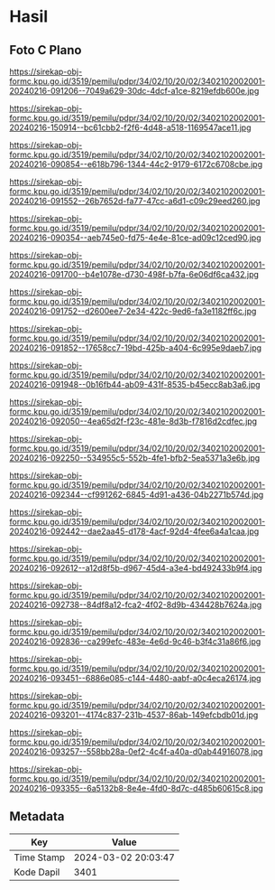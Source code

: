 # Hasil

## Foto C Plano

https://sirekap-obj-formc.kpu.go.id/3519/pemilu/pdpr/34/02/10/20/02/3402102002001-20240216-091206--7049a629-30dc-4dcf-a1ce-8219efdb600e.jpg

https://sirekap-obj-formc.kpu.go.id/3519/pemilu/pdpr/34/02/10/20/02/3402102002001-20240216-150914--bc61cbb2-f2f6-4d48-a518-1169547ace11.jpg

https://sirekap-obj-formc.kpu.go.id/3519/pemilu/pdpr/34/02/10/20/02/3402102002001-20240216-090854--e618b796-1344-44c2-9179-6172c6708cbe.jpg

https://sirekap-obj-formc.kpu.go.id/3519/pemilu/pdpr/34/02/10/20/02/3402102002001-20240216-091552--26b7652d-fa77-47cc-a6d1-c09c29eed260.jpg

https://sirekap-obj-formc.kpu.go.id/3519/pemilu/pdpr/34/02/10/20/02/3402102002001-20240216-090354--aeb745e0-fd75-4e4e-81ce-ad09c12ced90.jpg

https://sirekap-obj-formc.kpu.go.id/3519/pemilu/pdpr/34/02/10/20/02/3402102002001-20240216-091700--b4e1078e-d730-498f-b7fa-6e06df6ca432.jpg

https://sirekap-obj-formc.kpu.go.id/3519/pemilu/pdpr/34/02/10/20/02/3402102002001-20240216-091752--d2600ee7-2e34-422c-9ed6-fa3e1182ff6c.jpg

https://sirekap-obj-formc.kpu.go.id/3519/pemilu/pdpr/34/02/10/20/02/3402102002001-20240216-091852--17658cc7-19bd-425b-a404-6c995e9daeb7.jpg

https://sirekap-obj-formc.kpu.go.id/3519/pemilu/pdpr/34/02/10/20/02/3402102002001-20240216-091948--0b16fb44-ab09-431f-8535-b45ecc8ab3a6.jpg

https://sirekap-obj-formc.kpu.go.id/3519/pemilu/pdpr/34/02/10/20/02/3402102002001-20240216-092050--4ea65d2f-f23c-481e-8d3b-f7816d2cdfec.jpg

https://sirekap-obj-formc.kpu.go.id/3519/pemilu/pdpr/34/02/10/20/02/3402102002001-20240216-092250--534955c5-552b-4fe1-bfb2-5ea5371a3e6b.jpg

https://sirekap-obj-formc.kpu.go.id/3519/pemilu/pdpr/34/02/10/20/02/3402102002001-20240216-092344--cf991262-6845-4d91-a436-04b2271b574d.jpg

https://sirekap-obj-formc.kpu.go.id/3519/pemilu/pdpr/34/02/10/20/02/3402102002001-20240216-092442--dae2aa45-d178-4acf-92d4-4fee6a4a1caa.jpg

https://sirekap-obj-formc.kpu.go.id/3519/pemilu/pdpr/34/02/10/20/02/3402102002001-20240216-092612--a12d8f5b-d967-45d4-a3e4-bd492433b9f4.jpg

https://sirekap-obj-formc.kpu.go.id/3519/pemilu/pdpr/34/02/10/20/02/3402102002001-20240216-092738--84df8a12-fca2-4f02-8d9b-434428b7624a.jpg

https://sirekap-obj-formc.kpu.go.id/3519/pemilu/pdpr/34/02/10/20/02/3402102002001-20240216-092836--ca299efc-483e-4e6d-9c46-b3f4c31a86f6.jpg

https://sirekap-obj-formc.kpu.go.id/3519/pemilu/pdpr/34/02/10/20/02/3402102002001-20240216-093451--6886e085-c144-4480-aabf-a0c4eca26174.jpg

https://sirekap-obj-formc.kpu.go.id/3519/pemilu/pdpr/34/02/10/20/02/3402102002001-20240216-093201--4174c837-231b-4537-86ab-149efcbdb01d.jpg

https://sirekap-obj-formc.kpu.go.id/3519/pemilu/pdpr/34/02/10/20/02/3402102002001-20240216-093257--558bb28a-0ef2-4c4f-a40a-d0ab44916078.jpg

https://sirekap-obj-formc.kpu.go.id/3519/pemilu/pdpr/34/02/10/20/02/3402102002001-20240216-093355--6a5132b8-8e4e-4fd0-8d7c-d485b60615c8.jpg


## Metadata

| Key        | Value               |
| ---------- | ------------------- |
| Time Stamp | 2024-03-02 20:03:47 |
| Kode Dapil | 3401                |



